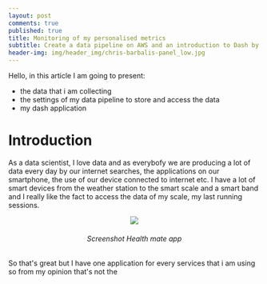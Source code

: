 ```yaml
---
layout: post
comments: true
published: true
title: Monitoring of my personalised metrics  
subtitle: Create a data pipeline on AWS and an introduction to Dash by plotly
header-img: img/header_img/chris-barbalis-panel_low.jpg
---
```

Hello, in this article I am going to present:
- the data that i am collecting
- the settings of my data pipeline to store and access the data
- my dash application


# Introduction

As a data scientist, I love data and as everybofy we are producing a lot of data every day by our internet searches, the applications on our smartphone, the use of our device connected to internet etc. I have a lot of smart devices from the weather station to the smart scale and a smart band and I really like the fact to access the data of my scale, my last running sessions.

<center>
<img src="{{ site.baseurl }}/img/posts/dash_data/hm_ss_reduce.jpg" />
<h6><i>Screenshot Health mate app</i></h6>
</center>

So that's great but I have one application for every services that i am using so from my opinion that's not the
